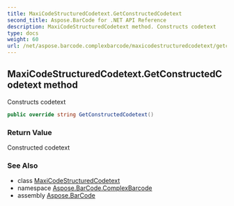 ```yaml
---
title: MaxiCodeStructuredCodetext.GetConstructedCodetext
second_title: Aspose.BarCode for .NET API Reference
description: MaxiCodeStructuredCodetext method. Constructs codetext
type: docs
weight: 60
url: /net/aspose.barcode.complexbarcode/maxicodestructuredcodetext/getconstructedcodetext/
---
```

## MaxiCodeStructuredCodetext.GetConstructedCodetext method

Constructs codetext

```csharp
public override string GetConstructedCodetext()
```

### Return Value

Constructed codetext

### See Also

* class [MaxiCodeStructuredCodetext](../)
* namespace [Aspose.BarCode.ComplexBarcode](../../maxicodestructuredcodetext/)
* assembly [Aspose.BarCode](../../../)


